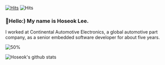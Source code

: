[![Hits](https://hits.seeyoufarm.com/api/count/incr/badge.svg?url=https%3A%2F%2Fgithub.com%2FBravoHoseok&count_bg=%2379C83D&title_bg=%23555555&icon=&icon_color=%23E7E7E7&title=hits&edge_flat=false)](https://hits.seeyoufarm.com)
![Hits](https://img.shields.io/github/followers/harimkang?label=Follow)


### 👋Hello:) My name is Hoseok Lee. 
I worked at Continental Automotive Electronics, a global automotive part company, as a senior embedded software developer for about five years.

![50%](https://progress-bar.dev/50)


![Hoseok's github stats](https://github-readme-stats.vercel.app/api?username=BravoHoseok&show_icons=true)




<!-- [![Top Langs](https://github-readme-stats.vercel.app/api/top-langs/?username=BravoHoseok&langs_count=8)](https://github.com/BravoHoseok/github-readme-stats) -->


<!--
**BravoHoseok/BravoHoseok** is a ✨ _special_ ✨ repository because its `README.md` (this file) appears on your GitHub profile.

Here are some ideas to get you started:

- 🔭 I’m currently working on ...
- 🌱 I’m currently learning ...
- 👯 I’m looking to collaborate on ...
- 🤔 I’m looking for help with ...
- 💬 Ask me about ...
- 📫 How to reach me: ...
- 😄 Pronouns: ...
- ⚡ Fun fact: ...
-->
